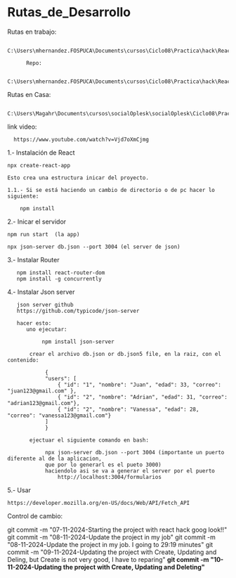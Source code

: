 # Rutas_de_Desarrollo

  Rutas en trabajo:

      C:\Users\mhernandez.FOSPUCA\Documents\cursos\Ciclo08\Practica\hack\React
          
          Repo:

          C:\Users\mhernandez.FOSPUCA\Documents\cursos\Ciclo08\Practica\hack\React\Hack_REACT_CRUD_Vercel

          
  Rutas en Casa:

         C:\Users\Magahr\Documents\cursos\socialOplesk\socialOplesk\Ciclo08\Practicas\hacks\Hack_REACT_CRUD\Hack_REACT_CRUD_Vercel 

      
  link video:

      https://www.youtube.com/watch?v=Vjd7oXmCjmg

     
1.- Instalación de React
   
    npx create-react-app

    Esto crea una estructura inicar del proyecto.

    1.1.- Si se está haciendo un cambio de directorio o de pc hacer lo siguiente:
         
        npm install

2.- Inicar el servidor
    
    npm run start  (la app)

    npx json-server db.json --port 3004 (el server de json)


3.- Instalar Router

       npm install react-router-dom
       npm install -g concurrently

4.- Instalar Json server

       json server github
       https://github.com/typicode/json-server

       hacer esto:
          uno ejecutar:

               npm install json-server

           crear el archivo db.json or db.json5 file, en la raiz, con el contenido:

                {
                "users": [
                    { "id": "1", "nombre": "Juan", "edad": 33, "correo": "juan123@gmail.com" },
                    { "id": "2", "nombre": "Adrian", "edad": 31, "correo": "adrian123@gmail.com"},
                    { "id": "2", "nombre": "Vanessa", "edad": 28, "correo": "vanessa123@gmail.com"}
                ]
                }

           ejectuar el siguiente comando en bash:

                npx json-server db.json --port 3004 (importante un puerto diferente al de la aplicacion, 
                que por lo generarl es el pueto 3000)
                haciendolo asi se va a generar el server por el puerto 
                    http://localhost:3004/formularios

5.- Usar 
    
    https://developer.mozilla.org/en-US/docs/Web/API/Fetch_API



Control de cambio:

git commit -m "07-11-2024-Starting the project with react hack goog look!!"
git commit -m "08-11-2024-Update the project in my job"
git commit -m "08-11-2024-Update the project in my job. I going to 29:19 minutes"
git commit -m "09-11-2024-Updating the project with Create, Updating and Deling, but Create is not very good, I have to reparing"
**git commit -m "10-11-2024-Updating the project with Create, Updating and Deleting"**